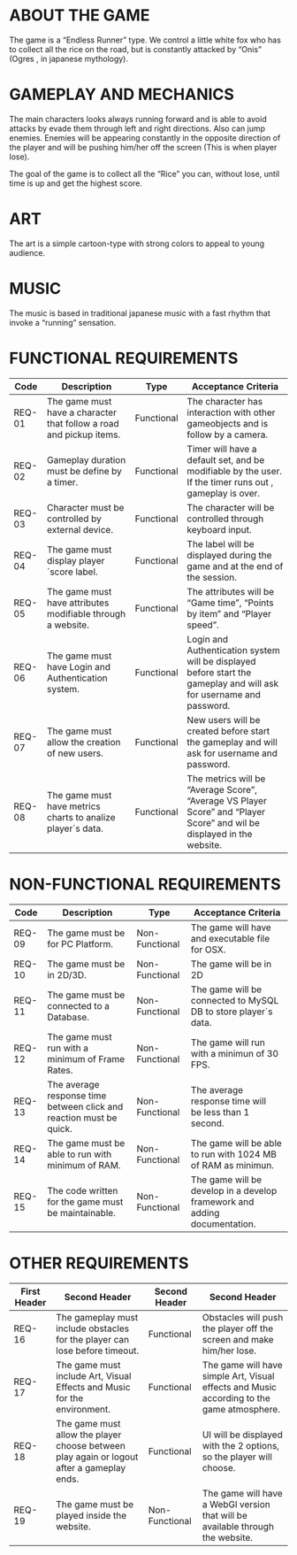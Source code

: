 # ABOUT THE GAME

The game is a “Endless Runner” type.
We control a little white fox who has to collect all the rice on the road, but is constantly attacked by “Onis” (Ogres , in japanese mythology). 

# GAMEPLAY AND MECHANICS

The main characters looks always running forward and is able to avoid attacks by evade them through left and right directions.  Also can jump enemies.
Enemies will be appearing constantly in the opposite direction of the player and will be pushing him/her off the screen (This is when player lose).

The goal of the game is to collect all the “Rice” you can, without lose, until time is up and get
the highest score.

# ART

The art is a simple cartoon-type with strong colors to appeal to young audience.

# MUSIC

The music is based in traditional japanese music with a fast rhythm that invoke a “running” sensation.






# FUNCTIONAL REQUIREMENTS

| Code | Description | Type | Acceptance Criteria |
| ------------- | ------------- | ------------- | ------------- |
| REQ-01 | The game must have a character that follow a road and pickup items.  | Functional  | The character has interaction with other gameobjects and is follow by a camera. |
| REQ-02  | Gameplay duration must be define by a timer. | Functional  | Timer will have a default set, and be modifiable by the user. If the timer runs out , gameplay is over. |
| REQ-03 | Character must be controlled by external device. | Functional  | The character will be controlled through keyboard input. |
| REQ-04 | The game must display player´score label. | Functional | The label will be displayed during the game and at the end of the session.  |
| REQ-05  | The game must have attributes modifiable through a website. | Functional | The attributes will be “Game time”, “Points by item” and “Player speed”.  |
| REQ-06  | The game must have Login and Authentication system. | Functional  | Login and Authentication system will be displayed before start the gameplay and will ask for username and password.  |
| REQ-07  | The game must allow the creation of new users. | Functional  | New users will be created before start the gameplay and will ask for username and password.   |
| REQ-08  | The game must have metrics charts to analize player´s data.  | Functional  | The metrics will be “Average Score”, “Average VS Player Score” and “Player Score” and wil be displayed in the website.  |

# NON-FUNCTIONAL REQUIREMENTS

| Code  | Description | Type  | Acceptance Criteria |
| ------------- | ------------- | ------------- | ------------- |
| REQ-09  | The game must be for PC Platform.  | Non-Functional  | The game will have and executable file for OSX.  |
| REQ-10  | The game must be in 2D/3D.  | Non-Functional  | The game will be in 2D   |
| REQ-11   | The game must be connected to a Database.  | Non-Functional  | The game will be connected to MySQL DB to store player`s data.  |
| REQ-12  | The game must run with a minimum of  Frame Rates.  | Non-Functional  | The game will run with a minimun of 30 FPS.  |
| REQ-13   | The average response time between click and reaction must be quick.  | Non-Functional  | The average response time will be less than 1 second. |
| REQ-14   | The game must be able to run with minimum of RAM. | Non-Functional  | The game will be able to run with 1024 MB of RAM as minimun.  |
| REQ-15  | The code written for the game must be maintainable. | Non-Functional  | The game will be develop in a develop framework and adding documentation.  |

# OTHER REQUIREMENTS

| First Header  | Second Header | Second Header | Second Header |
| ------------- | ------------- | ------------- | ------------- |
| REQ-16  | The gameplay must include obstacles for the player can lose before timeout.  | Functional  | Obstacles will push the player off the screen and make him/her lose.  |
| REQ-17  | The game must include Art, Visual Effects and Music for the environment.  | Functional  | The game will have simple Art, Visual effects and Music according to the game atmosphere.  |
| REQ-18  | The game must allow the player choose between play again or logout after a gameplay ends.  | Functional  | UI will be displayed with the 2 options, so the player will choose.  |
| REQ-19  | The game must be played inside the website.   | Non-Functional  | The game will have a WebGl version that will be available through the website.  |
